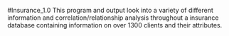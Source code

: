 #Insurance_1.0
This program and output look into a variety of different information and correlation/relationship analysis throughout a insurance database containing information on over 1300 clients and their attributes.


